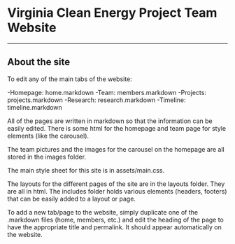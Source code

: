 # Virginia Clean Energy Project Team Website

***

## About the site

To edit any of the main tabs of the website:

-Homepage: home.markdown
-Team: members.markdown
-Projects: projects.markdown
-Research: research.markdown
-Timeline: timeline.markdown


All of the pages are written in markdown so that the information can be easily edited. There is some html for the homepage and team page for style elements (like the carousel).


The team pictures and the images for the carousel on the homepage are all stored in the images folder.


The main style sheet for this site is in assets/main.css.


The layouts for the different pages of the site are in the layouts folder. They are all in html. The includes folder holds various elements (headers, footers) that can be easily added to a layout or page.


To add a new tab/page to the website, simply duplicate one of the .markdown files (home, members, etc.) and edit the heading of the page to have the appropriate title and permalink. It should appear automatically on the website.
